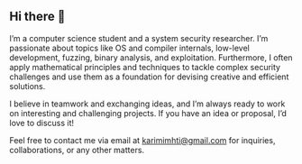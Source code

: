 ## Hi there 👋
I’m a computer science student and a system security researcher. I’m passionate about topics like OS and compiler internals, low-level development, fuzzing, binary analysis, and exploitation. Furthermore, I often apply mathematical principles and techniques to tackle complex security challenges and use them as a foundation for devising creative and efficient solutions.

I believe in teamwork and exchanging ideas, and I’m always ready to work on interesting and challenging projects. If you have an idea or proposal, I’d love to discuss it!

Feel free to contact me via email at karimimhti@gmail.com for inquiries, collaborations, or any other matters.
